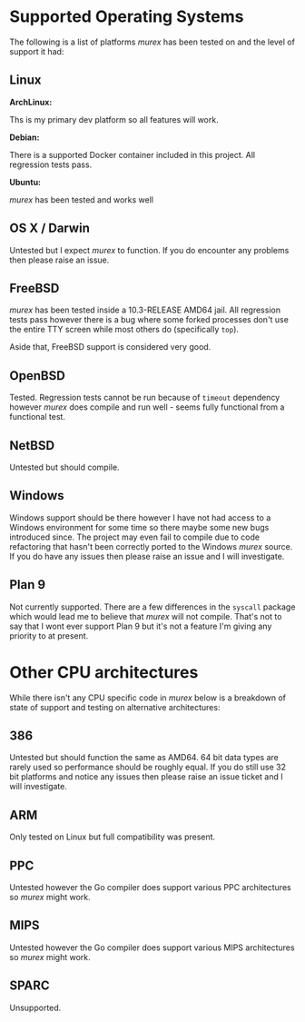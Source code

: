 # Supported Operating Systems

The following is a list of platforms _murex_ has been tested on and the
level of support it had:

## Linux

**ArchLinux:**

Ths is my primary dev platform so all features will work.

**Debian:**

There is a supported Docker container included in this project. All
regression tests pass.

**Ubuntu:**

_murex_ has been tested and works well

## OS X / Darwin

Untested but I expect _murex_ to function. If you do encounter any
problems then please raise an issue.

## FreeBSD

_murex_ has been tested inside a 10.3-RELEASE AMD64 jail. All regression tests
pass however there is a bug where some forked processes don't use the
entire TTY screen while most others do (specifically `top`).

Aside that, FreeBSD support is considered very good.

## OpenBSD

Tested. Regression tests cannot be run because of `timeout` dependency
however _murex_ does compile and run well - seems fully functional from
a functional test.

## NetBSD

Untested but should compile.

## Windows

Windows support should be there however I have not had access to a
Windows environment for some time so there maybe some new bugs
introduced since. The project may even fail to compile due to code
refactoring that hasn't been correctly ported to the Windows _murex_
source. If you do have any issues then please raise an issue and I will
investigate.

## Plan 9

Not currently supported. There are a few differences in the `syscall`
package which would lead me to believe that _murex_ will not compile.
That's not to say that I wont ever support Plan 9 but it's not a feature
I'm giving any priority to at present.

# Other CPU architectures

While there isn't any CPU specific code in _murex_ below is a breakdown
of state of support and testing on alternative architectures:

## 386

Untested but should function the same as AMD64. 64 bit data types are
rarely used so performance should be roughly equal. If you do still use
32 bit platforms and notice any issues then please raise an issue ticket
and I will investigate.

## ARM

Only tested on Linux but full compatibility was present.

## PPC

Untested however the Go compiler does support various PPC architectures
so _murex_ might work.

## MIPS

Untested however the Go compiler does support various MIPS architectures
so _murex_ might work.

## SPARC

Unsupported.
